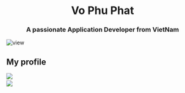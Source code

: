 <h1 align="center" I'm <a href="https://100rabhcsmc.github.io/Me.io/" target="blank">
Vo Phu Phat</a></h1>
<h3 align="center">A passionate Application Developer from VietNam</h3>


![view](https://komarev.com/ghpvc/?username=genji-kun)

## My profile 

<img src="https://github-readme-stats.vercel.app/api?username=genji-kun&theme=tokyonight&show_icons=true&count_private=true"> &nbsp; 
<br/>
<img src="https://github-readme-stats.vercel.app/api/top-langs/?username=genji-kun&theme=tokyonight&layout=compact&langs_count=6">


